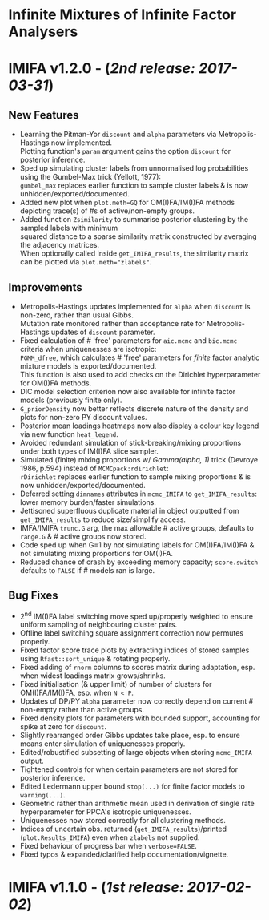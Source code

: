 __Infinite Mixtures of Infinite Factor Analysers__
==================================================
# IMIFA v1.2.0 - (_2nd release: 2017-03-31_)

## New Features
* Learning the Pitman-Yor `discount` and `alpha` parameters via Metropolis-Hastings now implemented.  
  Plotting function's `param` argument gains the option `discount` for posterior inference.
* Sped up simulating cluster labels from unnormalised log probabilities using the Gumbel-Max trick (Yellott, 1977):  
  `gumbel_max` replaces earlier function to sample cluster labels & is now unhidden/exported/documented.
* Added new plot when `plot.meth=GQ` for OM(I)FA/IM(I)FA methods depicting trace(s) of #s of active/non-empty groups.
* Added function `Zsimilarity` to summarise posterior clustering by the sampled labels with minimum  
  squared distance to a sparse similarity matrix constructed by averaging the adjacency matrices.  
  When optionally called inside `get_IMIFA_results`, the similarity matrix can be plotted via `plot.meth="zlabels"`.

## Improvements
* Metropolis-Hastings updates implemented for `alpha` when `discount` is non-zero, rather than usual Gibbs.  
  Mutation rate monitored rather than acceptance rate for Metropolis-Hastings updates of `discount` parameter.
* Fixed calculation of # 'free' parameters for `aic.mcmc` and `bic.mcmc` criteria when uniquenesses are isotropic:    
  `PGMM_dfree`, which calculates # 'free' parameters for _finite_ factor analytic mixture models is exported/documented.  
  This function is also used to add checks on the Dirichlet hyperparameter for OM(I)FA methods.
* DIC model selection criterion now also available for infinite factor models (previously finite only).
* `G_priorDensity` now better reflects discrete nature of the density and plots for non-zero PY discount values.
* Posterior mean loadings heatmaps now also display a colour key legend via new function `heat_legend`.
* Avoided redundant simulation of stick-breaking/mixing proportions under both types of IM(I)FA slice sampler.
* Simulated (finite) mixing proportions w/ _Gamma(alpha, 1)_ trick (Devroye 1986, p.594) instead of `MCMCpack:rdirichlet`:  
  `rDirichlet` replaces earlier function to sample mixing proportions & is now unhidden/exported/documented.
* Deferred setting `dimnames` attributes in `mcmc_IMIFA` to `get_IMIFA_results`: lower memory burden/faster simulations.
* Jettisoned superfluous duplicate material in object outputted from `get_IMIFA_results` to reduce size/simplify access.
* IMFA/IMIFA `trunc.G` arg, the max allowable # active groups, defaults to `range.G` & # active groups now stored.
* Code sped up when G=1 by not simulating labels for OM(I)FA/IM(I)FA & not simulating mixing proportions for OM(I)FA.
* Reduced chance of crash by exceeding memory capacity; `score.switch` defaults to `FALSE` if # models ran is large.

## Bug Fixes 
* 2<sup>nd</sup> IM(I)FA label switching move sped up/properly weighted to ensure uniform sampling of neighbouring cluster pairs.
* Offline label switching square assignment correction now permutes properly.
* Fixed factor score trace plots by extracting indices of stored samples using `Rfast::sort_unique` & rotating properly. 
* Fixed adding of `rnorm` columns to scores matrix during adaptation, esp. when widest loadings matrix grows/shrinks.
* Fixed initialisation (& upper limit) of number of clusters for OM(I)FA/IM(I)FA, esp. when `N < P`.
* Updates of DP/PY `alpha` parameter now correctly depend on current # non-empty rather than active groups.
* Fixed density plots for parameters with bounded support, accounting for spike at zero for `discount`.
* Slightly rearranged order Gibbs updates take place, esp. to ensure means enter simulation of uniquenesses properly.
* Edited/robustified subsetting of large objects when storing `mcmc_IMIFA` output.
* Tightened controls for when certain parameters are not stored for posterior inference.
* Edited Ledermann upper bound `stop(...)` for finite factor models to `warning(...)`.
* Geometric rather than arithmetic mean used in derivation of single rate hyperparameter for PPCA's isotropic uniquenesses.
* Uniquenesses now stored correctly for all clustering methods.
* Indices of uncertain obs. returned (`get_IMIFA_results`)/printed (`plot.Results_IMIFA`) even when `zlabels` not supplied.
* Fixed behaviour of progress bar when `verbose=FALSE`.
* Fixed typos & expanded/clarified help documentation/vignette.

# IMIFA v1.1.0 - (_1st release: 2017-02-02_)
